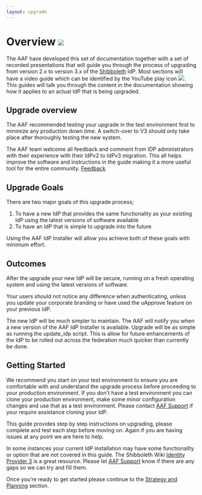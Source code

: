 ```yaml
---
layout: upgrade
---
```

# Overview [![](https://raw.githubusercontent.com/ausaccessfed/shibboleth-idp-installer/gh-pages/images/youtube.png)](https://youtu.be/_-n06WWEgME)

The AAF have developed this set of documentation together with a set of recorded presentations that will guide you through the process of upgrading from version 2.x to version 3.x of the [Shibboleth](https://shibboleth.net/) IdP. Most sections will have a video guide which can be identified by the YouTube play icon ![](https://raw.githubusercontent.com/ausaccessfed/shibboleth-idp-installer/gh-pages/images/small-youtube.png). This guides will talk you through the content in the documentation showing how it applies to an actual IdP that is being upgraded.

## Upgrade overview

The AAF recommended testing your upgrade in the test environment first to minimize any production down time. A switch-over to V3 should only take place after thoroughly testing the new system.

The AAF team welcome all feedback and comment from IDP administrators with their experience with their IdPv2 to IdPv3 migration. This all helps improve the software and instructions in the guide making it a more useful tool for the entire community. [Feedback](../about/feedback.html)

## Upgrade Goals

There are two major goals of this upgrade process;

1. To have a new IdP that provides the same functionality as your existing IdP using the latest versions of software available
2. To have an IdP that is simple to upgrade into the future

Using the AAF IdP Installer will allow you achieve both of these goals with minimum effort.  
 
## Outcomes

After the upgrade your new IdP will be secure, running on a fresh operating system and using the latest versions of software.

Your users should not notice any difference when authenticating, unless you update your corporate branding or have used the uApprove feature on your previous IdP.

The new IdP will be much simpler to maintain. The AAF will notify you when a new version of the AAF IdP Installer is available. Upgrade will be as simple as running the update_idp script. This is allow for future enhancements of the IdP to be rolled out across the federation much quicker than currently be done.

## Getting Started

We recommend you start on your test environment to ensure you are comfortable with and understand the upgrade process before proceeding to your production environment. If you don't have a test environment you can clone your production environment, make some minor configuration changes and use that as a test environment. Please contact [AAF Support](mailto:support@aaf.edu.au) if your require assistance cloning your IdP.

This guide provides step by step instructions on upgrading, please complete and test each step before moving on. Again if you are having issues at any point we are here to help.

In some instances your current IdP installation may have some functionality or option that are not covered in this guide. The Shibboleth Wiki [Identity Provider 3](https://wiki.shibboleth.net/confluence/display/IDP30/Home) is a great resource. Please let [AAF Support](mailto:support@aaf.edu.au) know if there are any gaps so we can try and fill them.

Once you’re ready to get started please continue to the [Strategy and Planning](strategy-planning.html) section.